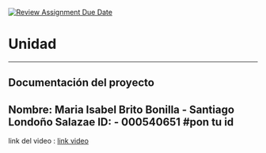 [![Review Assignment Due Date](https://classroom.github.com/assets/deadline-readme-button-22041afd0340ce965d47ae6ef1cefeee28c7c493a6346c4f15d667ab976d596c.svg)](https://classroom.github.com/a/gzRFP7VK)
# Unidad 
---
## Documentación del proyecto
Nombre:  Maria Isabel Brito Bonilla - Santiago Londoño Salazae
ID:  - 000540651 #pon  tu id
---
link del video : [link video](<https://youtu.be/iV9K2jJTYT8?si=rcqBREEIUinEAvCh>)